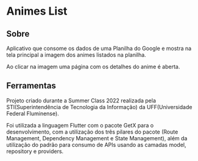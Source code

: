 # Animes List

## Sobre

Aplicativo que consome os dados de uma Planilha do Google e mostra na tela principal a imagem dos animes listados na planilha.

Ao clicar na imagem uma página com os detalhes do anime é aberta.

## Ferramentas

Projeto criado durante a Summer Class 2022 realizada pela STI(Superintendência de Tecnologia da Informação) da UFF(Universidade Federal Fluminense).

Foi utilizada a linguagem Flutter com o pacote GetX para o desenvolvimento, com a utilização dos três pilares do pacote (Route Management, Dependency Management e State Management), além da utilização do padrão para consumo de APIs usando as camadas model, repository e providers.
